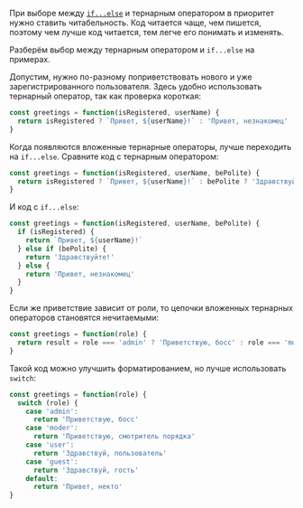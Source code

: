 При выборе между [`if...else`](/js/if-else/) и тернарным оператором в приоритет нужно ставить читабельность. Код читается чаще, чем пишется, поэтому чем лучше код читается, тем легче его понимать и изменять.

Разберём выбор между тернарным оператором и `if...else` на примерах.

Допустим, нужно по-разному поприветствовать нового и уже зарегистрированного пользователя. Здесь удобно использовать тернарный оператор, так как проверка короткая:

```js
const greetings = function(isRegistered, userName) {
  return isRegistered ? `Привет, ${userName}!` : 'Привет, незнакомец'
}
```

Когда появляются вложенные тернарные операторы, лучше переходить на `if...else`. Сравните код с тернарным оператором:

```js
const greetings = function(isRegistered, userName, bePolite) {
  return isRegistered ? `Привет, ${userName}!` : bePolite ? 'Здравствуйте!' : 'Привет, незнакомец'
}
```

И код с `if...else`:

```js
const greetings = function(isRegistered, userName, bePolite) {
  if (isRegistered) {
    return `Привет, ${userName}!`
  } else if (bePolite) {
    return 'Здравствуйте!'
  } else {
    return 'Привет, незнакомец'
  }
}
```

Если же приветствие зависит от роли, то цепочки вложенных тернарных операторов становятся нечитаемыми:

```js
const greetings = function(role) {
  return result = role === 'admin' ? 'Приветствую, босс' : role === 'moder' ? 'Приветствую, смотритель порядка' : role === 'user' : 'Здравствуй, пользователь' ? role === 'guest' ? 'Здравствуй, гость' : 'Привет, некто'
}
```

Такой код можно улучшить форматированием, но лучше использовать `switch`:

```js
const greetings = function(role) {
  switch (role) {
    case 'admin':
      return 'Приветствую, босс'
    case 'moder':
      return 'Приветствую, смотритель порядка'
    case 'user':
      return 'Здравствуй, пользователь'
    case 'guest':
      return 'Здравствуй, гость'
    default:
      return 'Привет, некто'
}
```

